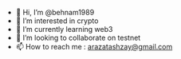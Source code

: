 - 👋 Hi, I’m @behnam1989
- 👀 I’m interested in crypto
- 🌱 I’m currently learning web3
- 💞️ I’m looking to collaborate on testnet
- 📫 How to reach me : arazatashzay@gmail.com


<!---
behnam1989/behnam1989 is a ✨ special ✨ repository because its `README.md` (this file) appears on your GitHub profile.
You can click the Preview link to take a look at your changes.
--->
